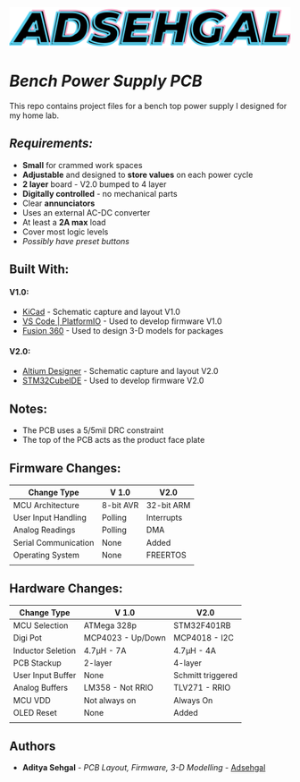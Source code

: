 <!-- ![](https://github.com/adsehgal/adsehgal/blob/master/LOGO.png) -->

![](LOGO_V1.1.png)

# _Bench Power Supply PCB_

This repo contains project files for a bench top power supply I designed for my home lab.

## _Requirements:_

- **Small** for crammed work spaces
- **Adjustable** and designed to **store values** on each power cycle
- **2 layer** board - V2.0 bumped to 4 layer
- **Digitally controlled** - no mechanical parts
- Clear **annunciators**
- Uses an external AC-DC converter
- At least a **2A max** load
- Cover most logic levels
- _Possibly have preset buttons_

## Built With:

#### V1.0:

- [KiCad](https://kicad-pcb.org/) - Schematic capture and layout V1.0
- [VS Code | PlatformIO](https://code.visualstudio.com/) - Used to develop firmware V1.0
- [Fusion 360](https://www.autodesk.com/education/edu-software/overview) - Used to design 3-D models for packages

#### V2.0:

- [Altium Designer](https://www.altium.com/) - Schematic capture and layout V2.0
- [STM32CubeIDE](https://www.st.com/en/development-tools/stm32cubeide.html) - Used to develop firmware V2.0

## Notes:

- The PCB uses a 5/5mil DRC constraint
- The top of the PCB acts as the product face plate

## Firmware Changes:

| Change Type          | V 1.0     | V2.0       |
| -------------------- | --------- | ---------- |
| MCU Architecture     | 8-bit AVR | 32-bit ARM |
| User Input Handling  | Polling   | Interrupts |
| Analog Readings      | Polling   | DMA        |
| Serial Communication | None      | Added      |
| Operating System     | None      | FREERTOS   |
|                      |           |            |

## Hardware Changes:

| Change Type       | V 1.0             | V2.0              |
| ----------------- | ----------------- | ----------------- |
| MCU Selection     | ATMega 328p       | STM32F401RB       |
| Digi Pot          | MCP4023 - Up/Down | MCP4018 - I2C     |
| Inductor Seletion | 4.7µH - 7A        | 4.7µH - 4A        |
| PCB Stackup       | 2-layer           | 4-layer           |
| User Input Buffer | None              | Schmitt triggered |
| Analog Buffers    | LM358 - Not RRIO  | TLV271 - RRIO     |
| MCU VDD           | Not always on     | Always On         |
| OLED Reset        | None              | Added             |
|                   |                   |                   |

## Authors

- **Aditya Sehgal** - _PCB Layout, Firmware, 3-D Modelling_ - [Adsehgal](https://github.com/adsehgal)
